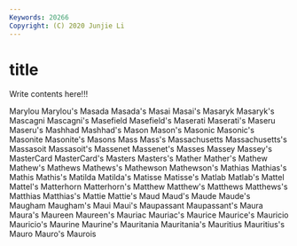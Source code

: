 ```yaml
---
Keywords: 20266
Copyright: (C) 2020 Junjie Li
---
```


# title

Write contents here!!!
 
Marylou 
Marylou's 
Masada 
Masada's 
Masai 
Masai's 
Masaryk
Masaryk's 
Mascagni 
Mascagni's 
Masefield 
Masefield's 
Maserati 
Maserati's 
Maseru 
Maseru's 
Mashhad
Mashhad's 
Mason 
Mason's 
Masonic 
Masonic's 
Masonite 
Masonite's 
Masons 
Mass 
Mass's
Massachusetts 
Massachusetts's 
Massasoit 
Massasoit's 
Massenet 
Massenet's 
Masses 
Massey 
Massey's 
MasterCard
MasterCard's 
Masters 
Masters's 
Mather 
Mather's 
Mathew 
Mathew's 
Mathews 
Mathews's 
Mathewson
Mathewson's 
Mathias 
Mathias's 
Mathis 
Mathis's 
Matilda 
Matilda's 
Matisse 
Matisse's 
Matlab
Matlab's 
Mattel 
Mattel's 
Matterhorn 
Matterhorn's 
Matthew 
Matthew's 
Matthews 
Matthews's 
Matthias
Matthias's 
Mattie 
Mattie's 
Maud 
Maud's 
Maude 
Maude's 
Maugham 
Maugham's 
Maui
Maui's 
Maupassant 
Maupassant's 
Maura 
Maura's 
Maureen 
Maureen's 
Mauriac 
Mauriac's 
Maurice
Maurice's 
Mauricio 
Mauricio's 
Maurine 
Maurine's 
Mauritania 
Mauritania's 
Mauritius 
Mauritius's 
Mauro
Mauro's 
Maurois 
